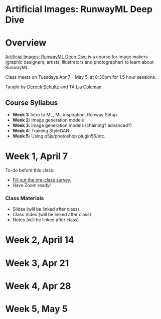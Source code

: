 # Artificial Images: RunwayML Deep Dive

# Overview

[Artificial Images: RunwayML Deep Dive](https://bustbright.square.site/product/artificial-images-runway-april7/285) is a course for image makers (graphic designers, artists, illustrators and photographer) to learn about RunwayML. 

Class meets on Tuesdays Apr 7 - May 5, at 8:30pm for 1.5 hour sessions.

Taught by [Derrick Schultz](https://twitter.com/dvsch?lang=en) and TA [Lia Coleman](https://twitter.com/Lialialiacole).

## Course Syllabus

- **Week 1:** Intro to ML, ML inspiration, Runway Setup
- **Week 2:** Image generation models
- **Week 3**: Image generation models (chaining? advanced?)
- **Week 4**: Training StyleGAN
- **Week 5:** Using p5js/photoshop plugin56/etc.

# Week 1, April 7

To-do before this class:

- [Fill out the pre-class survey.](https://drive.google.com/open?id=1s3E7pUYet2l0HmdgRuZVdU6RbuPisf8yqLIHx_erTgE)
- Have Zoom ready!

### Class Materials

- Slides (will be linked after class)
- Class Video (will be linked after class)
- Notes (will be linked after class)

# Week 2, April 14

# Week 3, Apr 21

# Week 4, Apr 28

# Week 5, May 5

